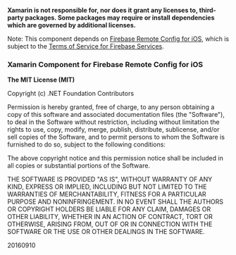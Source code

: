 **Xamarin is not responsible for, nor does it grant any licenses to, third-party packages. Some packages may require or install dependencies which are governed by additional licenses.**

Note: This component depends on [Firebase Remote Config for iOS](https://firebase.google.com/docs/remote-config/use-config-ios), which is subject to the [Terms of Service for Firebase Services](https://firebase.google.com/terms/).

### Xamarin Component for Firebase Remote Config for iOS

**The MIT License (MIT)**

Copyright (c) .NET Foundation Contributors

Permission is hereby granted, free of charge, to any person obtaining a copy of this software and associated documentation files (the "Software"), to deal in the Software without restriction, including without limitation the rights to use, copy, modify, merge, publish, distribute, sublicense, and/or sell copies of the Software, and to permit persons to whom the Software is furnished to do so, subject to the following conditions:

The above copyright notice and this permission notice shall be included in all copies or substantial portions of the Software.

THE SOFTWARE IS PROVIDED "AS IS", WITHOUT WARRANTY OF ANY KIND, EXPRESS OR IMPLIED, INCLUDING BUT NOT LIMITED TO THE WARRANTIES OF MERCHANTABILITY, FITNESS FOR A PARTICULAR PURPOSE AND NONINFRINGEMENT. IN NO EVENT SHALL THE AUTHORS OR COPYRIGHT HOLDERS BE LIABLE FOR ANY CLAIM, DAMAGES OR OTHER LIABILITY, WHETHER IN AN ACTION OF CONTRACT, TORT OR OTHERWISE, ARISING FROM, OUT OF OR IN CONNECTION WITH THE SOFTWARE OR THE USE OR OTHER DEALINGS IN THE SOFTWARE.

20160910